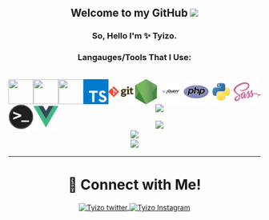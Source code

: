 <h2 align="center">Welcome to my GitHub <img src="https://media.giphy.com/media/Q7LHmoFwVP6Yc1swZs/giphy.gif" height="20px"></h2>
<h3 align="center">So, Hello I'm ✨ Tyizo.</h3>
<h3 align="center">Langauges/Tools That I Use: </h3>
<br>
<img align="left" src="https://user-images.githubusercontent.com/69811071/127739364-247fdf24-19e5-49cf-a7a0-16b836ed83b5.png" width="50" height="50"> 
<img align="left" src="https://user-images.githubusercontent.com/69811071/127739423-301cfe94-bf14-49ac-b4c1-009682459ebf.png" width="50" height="50"> 
<img align="left" src="https://user-images.githubusercontent.com/69811071/127739475-0968c759-2567-4973-a36b-9dfe106cefd8.png" width="50" height="50"> 
<img align="left" src="https://raw.githubusercontent.com/github/explore/80688e429a7d4ef2fca1e82350fe8e3517d3494d/topics/typescript/typescript.png" width="50" height="50"> 
<img align="left" src="https://raw.githubusercontent.com/github/explore/80688e429a7d4ef2fca1e82350fe8e3517d3494d/topics/git/git.png" width="50" height="50">
<img align="left" src="https://raw.githubusercontent.com/github/explore/80688e429a7d4ef2fca1e82350fe8e3517d3494d/topics/nodejs/nodejs.png" width="50" height="50"> 
<img align="left" src="https://raw.githubusercontent.com/github/explore/80688e429a7d4ef2fca1e82350fe8e3517d3494d/topics/jquery/jquery.png" width="50" height="50"> 
<img align="left" src="https://raw.githubusercontent.com/github/explore/ccc16358ac4530c6a69b1b80c7223cd2744dea83/topics/php/php.png" width="50" height="50"> 
<img align="left" src="https://raw.githubusercontent.com/github/explore/80688e429a7d4ef2fca1e82350fe8e3517d3494d/topics/python/python.png" width="50" height="50"> 
<img align="left" src="https://raw.githubusercontent.com/github/explore/80688e429a7d4ef2fca1e82350fe8e3517d3494d/topics/sass/sass.png" width="50" height="50"> 
<img align="left" src="https://raw.githubusercontent.com/github/explore/d92924b1d925bb134e308bd29c9de6c302ed3beb/topics/terminal/terminal.png" width="50" height="50"> 
<img align="left" src="https://raw.githubusercontent.com/github/explore/80688e429a7d4ef2fca1e82350fe8e3517d3494d/topics/vue/vue.png" width="50" height="50"> 
<br>
<hr>
<p align="center"> 
  <img src="https://komarev.com/ghpvc/?username=tyizo&color=1c1c1c">
</p>

<p align="center">
  <img src="https://github-readme-stats.vercel.app/api?username=tyizo&show_icons=true&title_color=4F8CC9&text_color=9f9f9f&bg_color=00000000&hide_border=true&icon_color=4F8CC9&hide_title=true&count_private=true">
<br>
  <img src="https://github-readme-stats.vercel.app/api/top-langs/?username=tyizo&show_icons=true&title_color=4F8CC9&text_color=9f9f9f&bg_color=00000000&hide_border=true&icon_color=4F8CC9&hide_title=true&count_private=true">
  <br>
  <img src="https://discord.c99.nl/widget/theme-4/700355626852679820.png" >
</p>
<hr>
<h1 align="center">🚀 Connect with Me!</h1>
<p align="center">
  <a href="https://twitter.com/1xm0d" target="blank">
    <img align="center" src="https://cdn.jsdelivr.net/npm/simple-icons@3.0.1/icons/twitter.svg" alt="Tyizo twitter" height="50" width="60" />
  </a>
<a href="https://instagram.com/1xm0d" target="blank">
  <img align="center" src="https://cdn.jsdelivr.net/npm/simple-icons@3.0.1/icons/instagram.svg" alt="Tyizo Instagram" height="50" width="60" />
 </a>
</p>

